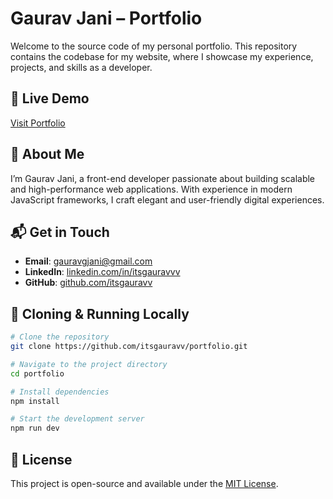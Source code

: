 # Gaurav Jani – Portfolio

Welcome to the source code of my personal portfolio. This repository contains the codebase for my website, where I showcase my experience, projects, and skills as a developer.

## 🚀 Live Demo
[Visit Portfolio](https://gauravjani.vercel.app)

## 📖 About Me
I’m Gaurav Jani, a front-end developer passionate about building scalable and high-performance web applications. With experience in modern JavaScript frameworks, I craft elegant and user-friendly digital experiences.

## 📬 Get in Touch
- **Email**: [gauravgjani@gmail.com](mailto:gauravgjani@gmail.com)
- **LinkedIn**: [linkedin.com/in/itsgauravvv](https://linkedin.com/in/itsgauravvv)
- **GitHub**: [github.com/itsgauravv](https://github.com/itsgauravv)

## 📌 Cloning & Running Locally
```bash
# Clone the repository
git clone https://github.com/itsgauravv/portfolio.git

# Navigate to the project directory
cd portfolio

# Install dependencies
npm install

# Start the development server
npm run dev
```

## 📜 License
This project is open-source and available under the [MIT License](LICENSE).
